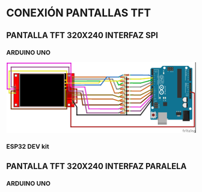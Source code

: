 # CONEXIÓN PANTALLAS TFT
## PANTALLA TFT 320X240 INTERFAZ SPI

### ARDUINO UNO
![CONEXIÓN ARDUINO UNO](/imagenes/TFTSPI_320x240_ARDUINO1_conSD.jpg "CONEXIÓN ARDUINO UNO")

### ESP32 DEV kit

## PANTALLA TFT 320X240 INTERFAZ PARALELA

### ARDUINO UNO
